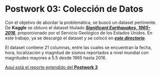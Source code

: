 # Postwork 03: Colección de Datos
Con el objetivo de abordar la problemática, se buscó un dataset pertinente. De __Kaggle__ se obtuvo el dataset titulado [___Significant Earthquakes, 1965-2016___](https://www.kaggle.com/usgs/earthquake-database), proporcionado por el Servicio Geológico de los Estados Unidos. En este trabajo, ya se descargó el dataset y se colocó en [___este directorio___](https://github.com/gilesitorr/DataScience3_Bloque3/blob/main/Postwork_3/database.csv).

El dataset contiene 21 columnas, entre las cuales se encuentran la fecha, hora, localización y magnitud de sismos reportados a nivel mundial con magnitudes mayores a 5.5 desde 1965 hasta 2016.

[Aquí está el reporte extendido del __Postwork 3__](https://github.com/gilesitorr/DataScience3_Bloque3/blob/main/Postwork_3/Postwork%203.pdf)

